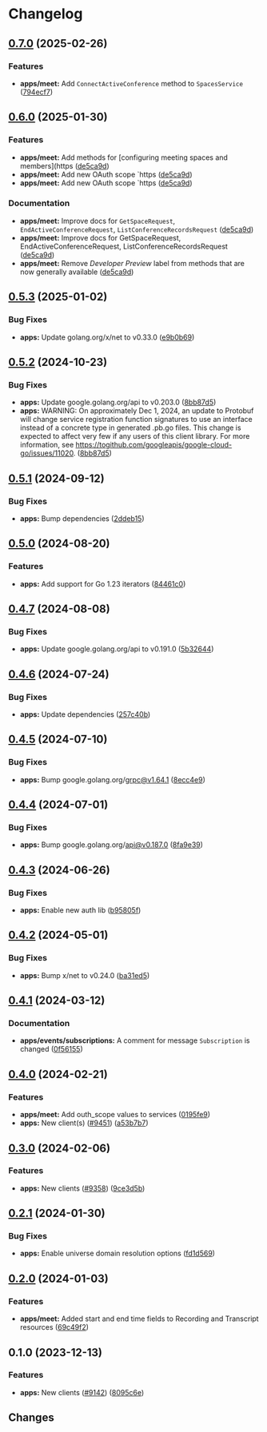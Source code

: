# Changelog

## [0.7.0](https://github.com/googleapis/google-cloud-go/compare/apps/v0.6.0...apps/v0.7.0) (2025-02-26)


### Features

* **apps/meet:** Add `ConnectActiveConference` method to `SpacesService` ([794ecf7](https://github.com/googleapis/google-cloud-go/commit/794ecf77993a83fcad01912fb066366ba16adc11))

## [0.6.0](https://github.com/googleapis/google-cloud-go/compare/apps/v0.5.3...apps/v0.6.0) (2025-01-30)


### Features

* **apps/meet:** Add methods for [configuring meeting spaces and members](https ([de5ca9d](https://github.com/googleapis/google-cloud-go/commit/de5ca9d636e15ca22c6487c690aeaf815630d129))
* **apps/meet:** Add new OAuth scope `https ([de5ca9d](https://github.com/googleapis/google-cloud-go/commit/de5ca9d636e15ca22c6487c690aeaf815630d129))
* **apps/meet:** Add new OAuth scope `https ([de5ca9d](https://github.com/googleapis/google-cloud-go/commit/de5ca9d636e15ca22c6487c690aeaf815630d129))


### Documentation

* **apps/meet:** Improve docs for `GetSpaceRequest`, `EndActiveConferenceRequest`, `ListConferenceRecordsRequest` ([de5ca9d](https://github.com/googleapis/google-cloud-go/commit/de5ca9d636e15ca22c6487c690aeaf815630d129))
* **apps/meet:** Improve docs for GetSpaceRequest, EndActiveConferenceRequest, ListConferenceRecordsRequest ([de5ca9d](https://github.com/googleapis/google-cloud-go/commit/de5ca9d636e15ca22c6487c690aeaf815630d129))
* **apps/meet:** Remove *Developer Preview* label from methods that are now generally available ([de5ca9d](https://github.com/googleapis/google-cloud-go/commit/de5ca9d636e15ca22c6487c690aeaf815630d129))

## [0.5.3](https://github.com/googleapis/google-cloud-go/compare/apps/v0.5.2...apps/v0.5.3) (2025-01-02)


### Bug Fixes

* **apps:** Update golang.org/x/net to v0.33.0 ([e9b0b69](https://github.com/googleapis/google-cloud-go/commit/e9b0b69644ea5b276cacff0a707e8a5e87efafc9))

## [0.5.2](https://github.com/googleapis/google-cloud-go/compare/apps/v0.5.1...apps/v0.5.2) (2024-10-23)


### Bug Fixes

* **apps:** Update google.golang.org/api to v0.203.0 ([8bb87d5](https://github.com/googleapis/google-cloud-go/commit/8bb87d56af1cba736e0fe243979723e747e5e11e))
* **apps:** WARNING: On approximately Dec 1, 2024, an update to Protobuf will change service registration function signatures to use an interface instead of a concrete type in generated .pb.go files. This change is expected to affect very few if any users of this client library. For more information, see https://togithub.com/googleapis/google-cloud-go/issues/11020. ([8bb87d5](https://github.com/googleapis/google-cloud-go/commit/8bb87d56af1cba736e0fe243979723e747e5e11e))

## [0.5.1](https://github.com/googleapis/google-cloud-go/compare/apps/v0.5.0...apps/v0.5.1) (2024-09-12)


### Bug Fixes

* **apps:** Bump dependencies ([2ddeb15](https://github.com/googleapis/google-cloud-go/commit/2ddeb1544a53188a7592046b98913982f1b0cf04))

## [0.5.0](https://github.com/googleapis/google-cloud-go/compare/apps/v0.4.7...apps/v0.5.0) (2024-08-20)


### Features

* **apps:** Add support for Go 1.23 iterators ([84461c0](https://github.com/googleapis/google-cloud-go/commit/84461c0ba464ec2f951987ba60030e37c8a8fc18))

## [0.4.7](https://github.com/googleapis/google-cloud-go/compare/apps/v0.4.6...apps/v0.4.7) (2024-08-08)


### Bug Fixes

* **apps:** Update google.golang.org/api to v0.191.0 ([5b32644](https://github.com/googleapis/google-cloud-go/commit/5b32644eb82eb6bd6021f80b4fad471c60fb9d73))

## [0.4.6](https://github.com/googleapis/google-cloud-go/compare/apps/v0.4.5...apps/v0.4.6) (2024-07-24)


### Bug Fixes

* **apps:** Update dependencies ([257c40b](https://github.com/googleapis/google-cloud-go/commit/257c40bd6d7e59730017cf32bda8823d7a232758))

## [0.4.5](https://github.com/googleapis/google-cloud-go/compare/apps/v0.4.4...apps/v0.4.5) (2024-07-10)


### Bug Fixes

* **apps:** Bump google.golang.org/grpc@v1.64.1 ([8ecc4e9](https://github.com/googleapis/google-cloud-go/commit/8ecc4e9622e5bbe9b90384d5848ab816027226c5))

## [0.4.4](https://github.com/googleapis/google-cloud-go/compare/apps/v0.4.3...apps/v0.4.4) (2024-07-01)


### Bug Fixes

* **apps:** Bump google.golang.org/api@v0.187.0 ([8fa9e39](https://github.com/googleapis/google-cloud-go/commit/8fa9e398e512fd8533fd49060371e61b5725a85b))

## [0.4.3](https://github.com/googleapis/google-cloud-go/compare/apps/v0.4.2...apps/v0.4.3) (2024-06-26)


### Bug Fixes

* **apps:** Enable new auth lib ([b95805f](https://github.com/googleapis/google-cloud-go/commit/b95805f4c87d3e8d10ea23bd7a2d68d7a4157568))

## [0.4.2](https://github.com/googleapis/google-cloud-go/compare/apps/v0.4.1...apps/v0.4.2) (2024-05-01)


### Bug Fixes

* **apps:** Bump x/net to v0.24.0 ([ba31ed5](https://github.com/googleapis/google-cloud-go/commit/ba31ed5fda2c9664f2e1cf972469295e63deb5b4))

## [0.4.1](https://github.com/googleapis/google-cloud-go/compare/apps/v0.4.0...apps/v0.4.1) (2024-03-12)


### Documentation

* **apps/events/subscriptions:** A comment for message `Subscription` is changed ([0f56155](https://github.com/googleapis/google-cloud-go/commit/0f56155e01cb9f27f58b905dd5ff910964ad25d5))

## [0.4.0](https://github.com/googleapis/google-cloud-go/compare/apps/v0.3.0...apps/v0.4.0) (2024-02-21)


### Features

* **apps/meet:** Add outh_scope values to services ([0195fe9](https://github.com/googleapis/google-cloud-go/commit/0195fe9292274ff9d86c71079a8e96ed2e5f9331))
* **apps:** New client(s) ([#9451](https://github.com/googleapis/google-cloud-go/issues/9451)) ([a53b7b7](https://github.com/googleapis/google-cloud-go/commit/a53b7b795f2f2011e7c498d2317d487052ef0a47))

## [0.3.0](https://github.com/googleapis/google-cloud-go/compare/apps/v0.2.1...apps/v0.3.0) (2024-02-06)


### Features

* **apps:** New clients ([#9358](https://github.com/googleapis/google-cloud-go/issues/9358)) ([9ce3d5b](https://github.com/googleapis/google-cloud-go/commit/9ce3d5b63d2c41119b64e691118303be4ae1b204))

## [0.2.1](https://github.com/googleapis/google-cloud-go/compare/apps/v0.2.0...apps/v0.2.1) (2024-01-30)


### Bug Fixes

* **apps:** Enable universe domain resolution options ([fd1d569](https://github.com/googleapis/google-cloud-go/commit/fd1d56930fa8a747be35a224611f4797b8aeb698))

## [0.2.0](https://github.com/googleapis/google-cloud-go/compare/apps/v0.1.0...apps/v0.2.0) (2024-01-03)


### Features

* **apps/meet:** Added start and end time fields to Recording and Transcript resources ([69c49f2](https://github.com/googleapis/google-cloud-go/commit/69c49f2537af8064e7b18e4845c3b2fbd502f141))

## 0.1.0 (2023-12-13)


### Features

* **apps:** New clients ([#9142](https://github.com/googleapis/google-cloud-go/issues/9142)) ([8095c6e](https://github.com/googleapis/google-cloud-go/commit/8095c6ee342d9cca812c966b708ba48398fd91ed))

## Changes
